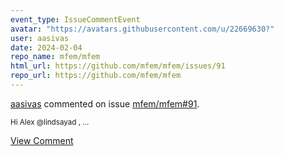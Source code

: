 ```yaml
---
event_type: IssueCommentEvent
avatar: "https://avatars.githubusercontent.com/u/22669630?"
user: aasivas
date: 2024-02-04
repo_name: mfem/mfem
html_url: https://github.com/mfem/mfem/issues/91
repo_url: https://github.com/mfem/mfem
---
```


<a href='https://github.com/aasivas' target='_blank'>aasivas</a> commented on issue <a href='https://github.com/mfem/mfem/issues/91' target='_blank'>mfem/mfem#91</a>.

<small>Hi Alex @lindsayad ,...</small>

<a href='https://github.com/mfem/mfem/issues/91' target='_blank'>View Comment</a>